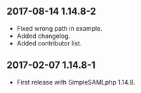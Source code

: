 ## 2017-08-14 1.14.8-2

* Fixed wrong path in example.
* Added changelog.
* Added contributor list.

## 2017-02-07 1.14.8-1

* First release with SimpleSAMLphp 1.14.8.

